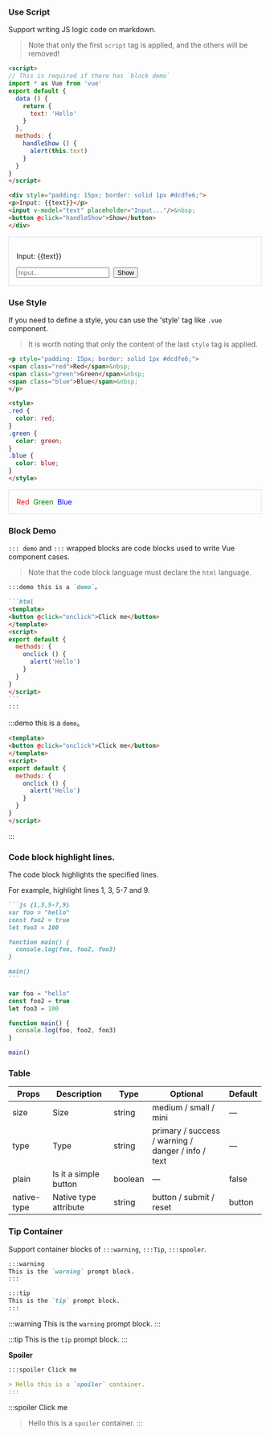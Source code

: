 ### Use Script

Support writing JS logic code on markdown.

> Note that only the first `script` tag is applied, and the others will be removed!

```html
<script>
// This is required if there has `block demo`
import * as Vue from 'vue'
export default {
  data () {
    return {
      text: 'Hello'
    }
  },
  methods: {
    handleShow () {
      alert(this.text)
    }
  }
}
</script>

<div style="padding: 15px; border: solid 1px #dcdfe6;">
<p>Input: {{text}}</p>
<input v-model="text" placeholder="Input..."/>&nbsp;
<button @click="handleShow">Show</button>
</div>
```

<script>
import * as Vue from 'vue'
console.log(Vue.version)
export default {
  data () {
    return {
      text: 'Hello'
    }
  },
  methods: {
    hanldeShow () {
      alert(this.text)
    }
  }
}
</script>

<div style="padding: 15px; border: solid 1px #dcdfe6;">
<p>Input: {{text}}</p>
<input v-model="text" placeholder="Input..."/>&nbsp;
<button @click="hanldeShow">Show</button>
</div>

### Use Style

If you need to define a style, you can use the 'style' tag like `.vue` component.

> It is worth noting that only the content of the last `style` tag is applied.

```html
<p style="padding: 15px; border: solid 1px #dcdfe6;">
<span class="red">Red</span>&nbsp;
<span class="green">Green</span>&nbsp;
<span class="blue">Blue</span>&nbsp;
</p>

<style>
.red {
  color: red;
}
.green {
  color: green;
}
.blue {
  color: blue;
}
</style>
```

<p style="padding: 15px; border: solid 1px #dcdfe6;">
<span class="red">Red</span>&nbsp;
<span class="green">Green</span>&nbsp;
<span class="blue">Blue</span>&nbsp;
</p>

<style>
.red {
  color: red;
}
.green {
  color: green;
}
.blue {
  color: blue;
}
</style>

### Block Demo

`::: demo` and `:::` wrapped blocks are code blocks used to write Vue component cases.

> Note that the code block language must declare the `html` language.

````markdown
:::demo this is a `demo`。

```html
<template>
<button @click="onclick">Click me</button>
</template>
<script>
export default {
  methods: {
    onclick () {
      alert('Hello')
    }
  }
}
</script>
```
:::
````

:::demo this is a `demo`。

```html
<template>
<button @click="onclick">Click me</button>
</template>
<script>
export default {
  methods: {
    onclick () {
      alert('Hello')
    }
  }
}
</script>
```
:::

### Code block highlight lines.

The code block highlights the specified lines.

For example, highlight lines 1, 3, 5-7 and 9.

````markdown
```js {1,3,5-7,9}
var foo = "hello"
const foo2 = true
let foo3 = 100

function main() {
  console.log(foo, foo2, foo3)
}

main()
```
````

```js {1,3,5-7,9}
var foo = "hello"
const foo2 = true
let foo3 = 100

function main() {
  console.log(foo, foo2, foo3)
}

main()
```

### Table

| Props       | Description    | Type    | Optional                                           | Default |
| ----------- | -------------- | ------- | -------------------------------------------------- | ------ |
| size        | Size           | string  | medium / small / mini                              | —      |
| type        | Type           | string  | primary / success / warning / danger / info / text | —      |
| plain       | Is it a simple button | boolean | —                                           | false  |
| native-type | Native type attribute | string  | button / submit / reset                     | button |

### Tip Container

Support container blocks of `:::warning`, `:::Tip`, `:::spooler`.

````markdown
:::warning
This is the `warning` prompt block.
:::

:::tip
This is the `tip` prompt block.
:::
````

:::warning
This is the `warning` prompt block.
:::

:::tip
This is the `tip` prompt block.
:::

**Spoiler**

````markdown
:::spoiler Click me

> Hello this is a `spoiler` container.
:::
````

:::spoiler Click me

> Hello this is a `spoiler` container.
:::
